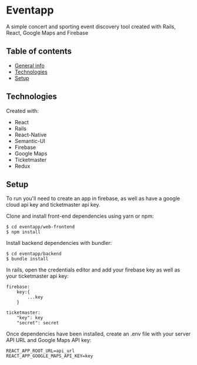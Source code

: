 # Eventapp

A simple concert and sporting event discovery tool created with Rails, React, Google Maps and Firebase

## Table of contents
* [General info](#general-info)
* [Technologies](#technologies)
* [Setup](#setup)

## Technologies
Created with:
* React
* Rails
* React-Native
* Semantic-UI
* Firebase
* Google Maps
* Ticketmaster
* Redux

## Setup
To run you'll need to create an app in firebase, as well as have a google cloud api key and ticketmaster api key.

Clone and install front-end dependencies using yarn or npm:
```
$ cd eventapp/web-frontend
$ npm install
```
Install backend dependencies with bundler:
```
$ cd eventapp/backend
$ bundle install
```
In rails, open the credentials editor and add your firebase key as well as your ticketmaster api key:
```
firebase:
    key:{
        ...key
    }

ticketmaster:
    "key": key
    "secret": secret
```

Once dependencies have been installed, create an .env file with your server API URL and Google Maps API key:
```
REACT_APP_ROOT_URL=api_url
REACT_APP_GOOGLE_MAPS_API_KEY=key
```
